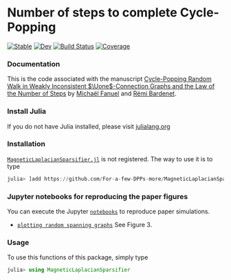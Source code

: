 # Number of steps to complete Cycle-Popping

[![Stable](https://img.shields.io/badge/docs-stable-blue.svg)](https://For-a-few-DPPs-more.github.io/MagneticLaplacianSparsifier.jl/stable)
[![Dev](https://img.shields.io/badge/docs-dev-blue.svg)](https://For-a-few-DPPs-more.github.io/MagneticLaplacianSparsifier.jl/dev)
[![Build Status](https://github.com/For-a-few-DPPs-more/MagneticLaplacianSparsifier.jl/actions/workflows/CI.yml/badge.svg?branch=main)](https://github.com/For-a-few-DPPs-more/MagneticLaplacianSparsifier.jl/actions/workflows/CI.yml?query=branch%3Amain)
[![Coverage](https://codecov.io/gh/For-a-few-DPPs-more/MagneticLaplacianSparsifier.jl/branch/main/graph/badge.svg)](https://codecov.io/gh/For-a-few-DPPs-more/MagneticLaplacianSparsifier.jl)

### Documentation
This is the code associated with the manuscript 
[Cycle-Popping Random Walk  in Weakly Inconsistent $\Uone$-Connection Graphs and the Law of the Number of Steps](https://github.com/For-a-few-DPPs-more/MagneticLaplacianSparsifier.jl)
by [Michaël Fanuel](https://mrfanuel.github.io/) and [Rémi Bardenet](https://rbardenet.github.io/).
### Install Julia

If you do not have Julia installed, please visit [julialang.org](https://julialang.org/learning/getting-started/)
### Installation

[`MagneticLaplacianSparsifier.jl`](https://github.com/For-a-few-DPPs-more/MagneticLaplacianSparsifier.jl) is not registered.
The way to use it is to type

```julia
julia> ]add https://github.com/For-a-few-DPPs-more/MagneticLaplacianSparsifier.jl
```

### Jupyter notebooks for reproducing the paper figures

You can execute the Jupyter [`notebooks`](https://github.com/For-a-few-DPPs-more/MagneticLaplacianSparsifier.jl/blob/counting_steps/notebooks) to reproduce paper simulations.

- [`plotting random spanning graphs`](https://github.com/For-a-few-DPPs-more/MagneticLaplacianSparsifier.jl/blob/counting_steps/notebooks/nb_steps.ipynb) See Figure 3.



### Usage

To use this functions of this package, simply type

```julia
julia> using MagneticLaplacianSparsifier
```
